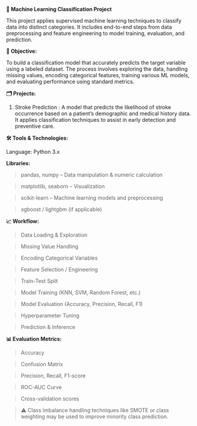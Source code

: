 **🤖 Machine Learning Classification Project**

This project applies supervised machine learning techniques to classify data into distinct categories. It includes end-to-end steps from data preprocessing and feature engineering to model training, evaluation, and prediction.

**🎯 Objective:**

To build a classification model that accurately predicts the target variable using a labeled dataset. The process involves exploring the data, handling missing values, encoding categorical features, training various ML models, and evaluating performance using standard metrics.

**🗂 Projects:**
1) Stroke Prediction :
     A model that predicts the likelihood of stroke occurrence based on a patient’s demographic and medical history data. It applies classification techniques to assist in        early detection and preventive care.

**🛠 Tools & Technologies:**

Language: Python 3.x

**Libraries:**

> pandas, numpy – Data manipulation & numeric calculation

> matplotlib, seaborn – Visualization

> scikit-learn – Machine learning models and preprocessing

> xgboost / lightgbm (if applicable)

**📈 Workflow:**

> Data Loading & Exploration

> Missing Value Handling

> Encoding Categorical Variables

> Feature Selection / Engineering

> Train-Test Split

> Model Training (KNN, SVM, Random Forest, etc.)

> Model Evaluation (Accuracy, Precision, Recall, F1)

> Hyperparameter Tuning

> Prediction & Inference

**📊 Evaluation Metrics:**

> Accuracy

> Confusion Matrix

> Precision, Recall, F1-score

> ROC-AUC Curve

> Cross-validation scores

> ⚠️ Class imbalance handling techniques like SMOTE or class weighting may be used to improve minority class prediction.

